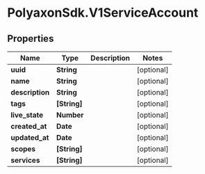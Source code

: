 # PolyaxonSdk.V1ServiceAccount

## Properties

Name | Type | Description | Notes
------------ | ------------- | ------------- | -------------
**uuid** | **String** |  | [optional] 
**name** | **String** |  | [optional] 
**description** | **String** |  | [optional] 
**tags** | **[String]** |  | [optional] 
**live_state** | **Number** |  | [optional] 
**created_at** | **Date** |  | [optional] 
**updated_at** | **Date** |  | [optional] 
**scopes** | **[String]** |  | [optional] 
**services** | **[String]** |  | [optional] 


